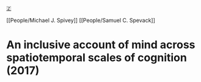 [🇿](zotero://select/library/items/VW4ZSDXP)

[[People/Michael J. Spivey]] [[People/Samuel C. Spevack]] 
# An inclusive account of mind across spatiotemporal scales of cognition (2017)

